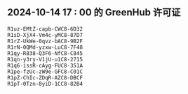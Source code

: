 ## 2024-10-14 17 : 00 的 GreenHub 许可证
```
R1uz-EMtZ-capb-CWC8-6D32
R1sD-XjX4-Vm4c-yMC8-87D7
R1rZ-UkWe-0qvz-bAC8-9B2F
R1rN-0QMd-yzxw-LuC8-7F48
R1qy-R838-Q3F6-NfC8-C845
R1qn-y3ry-V1jU-u1C8-2715
R1q6-issR-cAyg-FUC8-351A
R1pe-fzUc-zW9e-GFC8-C01C
R1pZ-ChIc-ZDqR-AZC8-DBCF
R1pT-0Tzn-8yiD-1CC8-82B4
```
